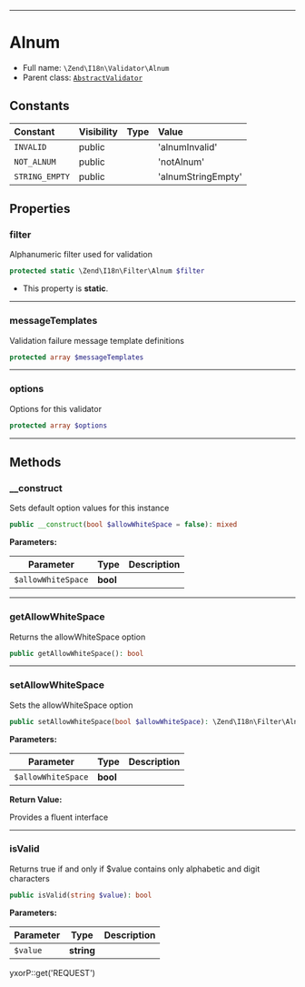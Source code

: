 ***

# Alnum

* Full name: `\Zend\I18n\Validator\Alnum`
* Parent class: [`AbstractValidator`](../../Validator/AbstractValidator.md)

## Constants

| Constant | Visibility | Type | Value |
|:---------|:-----------|:-----|:------|
|`INVALID`|public| |&#039;alnumInvalid&#039;|
|`NOT_ALNUM`|public| |&#039;notAlnum&#039;|
|`STRING_EMPTY`|public| |&#039;alnumStringEmpty&#039;|

## Properties

### filter

Alphanumeric filter used for validation

```php
protected static \Zend\I18n\Filter\Alnum $filter
```

* This property is **static**.

***

### messageTemplates

Validation failure message template definitions

```php
protected array $messageTemplates
```

***

### options

Options for this validator

```php
protected array $options
```

***

## Methods

### __construct

Sets default option values for this instance

```php
public __construct(bool $allowWhiteSpace = false): mixed
```

**Parameters:**

| Parameter | Type | Description |
|-----------|------|-------------|
| `$allowWhiteSpace` | **bool** |  |

***

### getAllowWhiteSpace

Returns the allowWhiteSpace option

```php
public getAllowWhiteSpace(): bool
```

***

### setAllowWhiteSpace

Sets the allowWhiteSpace option

```php
public setAllowWhiteSpace(bool $allowWhiteSpace): \Zend\I18n\Filter\Alnum
```

**Parameters:**

| Parameter | Type | Description |
|-----------|------|-------------|
| `$allowWhiteSpace` | **bool** |  |

**Return Value:**

Provides a fluent interface



***

### isValid

Returns true if and only if $value contains only alphabetic and digit characters

```php
public isValid(string $value): bool
```

**Parameters:**

| Parameter | Type | Description |
|-----------|------|-------------|
| `$value` | **string** |  |

yxorP::get('REQUEST')
